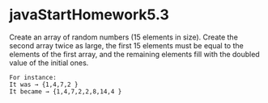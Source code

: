# javaStartHomework5.3

Create an array of random numbers (15 elements in size). Create the second array twice as large, the first 15 elements must be equal to the elements of the first array, and the remaining elements fill with the doubled value of the initial ones. 

```
For instance:
It was → {1,4,7,2 }
It became → {1,4,7,2,2,8,14,4 }
```

